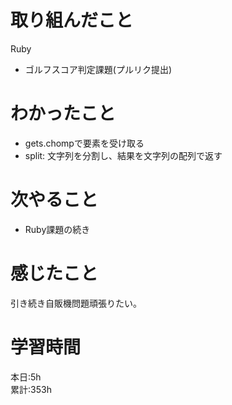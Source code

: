 # 取り組んだこと       
Ruby
- ゴルフスコア判定課題(プルリク提出)
# わかったこと
- gets.chompで要素を受け取る
- split: 文字列を分割し、結果を文字列の配列で返す
# 次やること
- Ruby課題の続き
# 感じたこと
引き続き自販機問題頑張りたい。
# 学習時間  
本日:5h  
累計:353h
